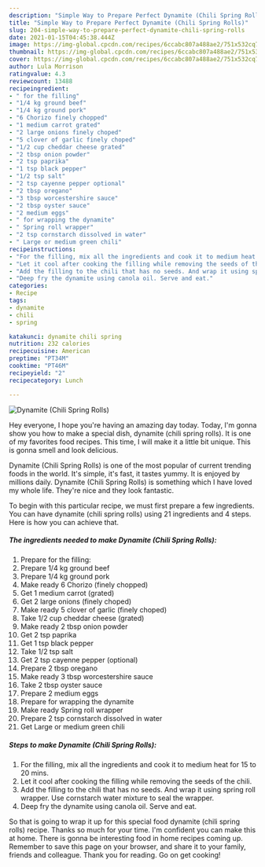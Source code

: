 ```yaml
---
description: "Simple Way to Prepare Perfect Dynamite (Chili Spring Rolls)"
title: "Simple Way to Prepare Perfect Dynamite (Chili Spring Rolls)"
slug: 204-simple-way-to-prepare-perfect-dynamite-chili-spring-rolls
date: 2021-01-15T04:45:38.444Z
image: https://img-global.cpcdn.com/recipes/6ccabc807a488ae2/751x532cq70/dynamite-chili-spring-rolls-recipe-main-photo.jpg
thumbnail: https://img-global.cpcdn.com/recipes/6ccabc807a488ae2/751x532cq70/dynamite-chili-spring-rolls-recipe-main-photo.jpg
cover: https://img-global.cpcdn.com/recipes/6ccabc807a488ae2/751x532cq70/dynamite-chili-spring-rolls-recipe-main-photo.jpg
author: Lula Morrison
ratingvalue: 4.3
reviewcount: 13488
recipeingredient:
- " for the filling"
- "1/4 kg ground beef"
- "1/4 kg ground pork"
- "6 Chorizo finely chopped"
- "1 medium carrot grated"
- "2 large onions finely choped"
- "5 clover of garlic finely choped"
- "1/2 cup cheddar cheese grated"
- "2 tbsp onion powder"
- "2 tsp paprika"
- "1 tsp black pepper"
- "1/2 tsp salt"
- "2 tsp cayenne pepper optional"
- "2 tbsp oregano"
- "3 tbsp worcestershire sauce"
- "2 tbsp oyster sauce"
- "2 medium eggs"
- " for wrapping the dynamite"
- " Spring roll wrapper"
- "2 tsp cornstarch dissolved in water"
- " Large or medium green chili"
recipeinstructions:
- "For the filling, mix all the ingredients and cook it to medium heat for 15 to 20 mins."
- "Let it cool after cooking the filling while removing the seeds of the chili."
- "Add the filling to the chili that has no seeds. And wrap it using spring roll wrapper. Use cornstarch water mixture to seal the wrapper."
- "Deep fry the dynamite using canola oil. Serve and eat."
categories:
- Recipe
tags:
- dynamite
- chili
- spring

katakunci: dynamite chili spring 
nutrition: 232 calories
recipecuisine: American
preptime: "PT34M"
cooktime: "PT46M"
recipeyield: "2"
recipecategory: Lunch

---
```



![Dynamite (Chili Spring Rolls)](https://img-global.cpcdn.com/recipes/6ccabc807a488ae2/751x532cq70/dynamite-chili-spring-rolls-recipe-main-photo.jpg)

Hey everyone, I hope you're having an amazing day today. Today, I'm gonna show you how to make a special dish, dynamite (chili spring rolls). It is one of my favorites food recipes. This time, I will make it a little bit unique. This is gonna smell and look delicious.



Dynamite (Chili Spring Rolls) is one of the most popular of current trending foods in the world. It's simple, it's fast, it tastes yummy. It is enjoyed by millions daily. Dynamite (Chili Spring Rolls) is something which I have loved my whole life. They're nice and they look fantastic.


To begin with this particular recipe, we must first prepare a few ingredients. You can have dynamite (chili spring rolls) using 21 ingredients and 4 steps. Here is how you can achieve that.

<!--inarticleads1-->

##### The ingredients needed to make Dynamite (Chili Spring Rolls):

1. Prepare  for the filling:
1. Prepare 1/4 kg ground beef
1. Prepare 1/4 kg ground pork
1. Make ready 6 Chorizo (finely chopped)
1. Get 1 medium carrot (grated)
1. Get 2 large onions (finely choped)
1. Make ready 5 clover of garlic (finely choped)
1. Take 1/2 cup cheddar cheese (grated)
1. Make ready 2 tbsp onion powder
1. Get 2 tsp paprika
1. Get 1 tsp black pepper
1. Take 1/2 tsp salt
1. Get 2 tsp cayenne pepper (optional)
1. Prepare 2 tbsp oregano
1. Make ready 3 tbsp worcestershire sauce
1. Take 2 tbsp oyster sauce
1. Prepare 2 medium eggs
1. Prepare  for wrapping the dynamite
1. Make ready  Spring roll wrapper
1. Prepare 2 tsp cornstarch dissolved in water
1. Get  Large or medium green chili




<!--inarticleads2-->

##### Steps to make Dynamite (Chili Spring Rolls):

1. For the filling, mix all the ingredients and cook it to medium heat for 15 to 20 mins.
1. Let it cool after cooking the filling while removing the seeds of the chili.
1. Add the filling to the chili that has no seeds. And wrap it using spring roll wrapper. Use cornstarch water mixture to seal the wrapper.
1. Deep fry the dynamite using canola oil. Serve and eat.




So that is going to wrap it up for this special food dynamite (chili spring rolls) recipe. Thanks so much for your time. I'm confident you can make this at home. There is gonna be interesting food in home recipes coming up. Remember to save this page on your browser, and share it to your family, friends and colleague. Thank you for reading. Go on get cooking!
